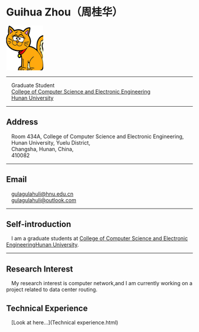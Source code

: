 # Guihua Zhou（周桂华）
<div align="bottom"><img width="100" height="120" src="11.jpg"/></div>

---
&emsp;Graduate Student<br />
&emsp;[College of Computer Science and Electronic Engineering](http://csee.hnu.edu.cn/)<br />
&emsp;[Hunan University](http://www.hnu.edu.cn/)<br /> 

---
## Address 
&emsp;Room 434A, College of Computer Science and Electronic Engineering,<br />
&emsp;Hunan University, Yuelu District,<br /> 
&emsp;Changsha, Hunan, China,<br /> 
&emsp;410082

---
## Email
&emsp;gulagulahuli@hnu.edu.cn<br />
&emsp;gulagulahuli@outlook.com<br />

---
## Self-introduction
&emsp;I am a graduate students at [College of Computer Science and Electronic Engineering](http://csee.hnu.edu.cn/)[Hunan University](http://www.hnu.edu.cn/).

---
## Research Interest
&emsp;My research interest is computer network,and I am currently working on a project related to data center routing.<br />

## Technical Experience
&emsp;[Look at here...](Technical experience.html)<br />
